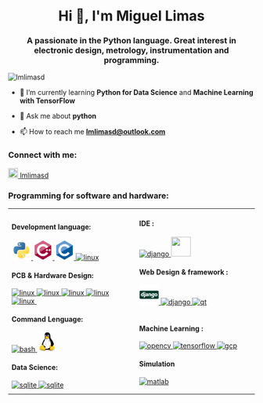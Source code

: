 <h1 align="center">Hi 👋, I'm Miguel Limas</h1>
<h3 align="center">A passionate in the Python language. Great interest in electronic design, metrology, instrumentation and programming.</h3>

<p align="left"> <img src="https://komarev.com/ghpvc/?username=lmlimasd&label=Profile%20views&color=0e75b6&style=flat" alt="lmlimasd" /> </p>

- 🌱 I’m currently learning **Python for Data Science** and **Machine Learning with TensorFlow**

- 💬 Ask me about **python**

- 📫 How to reach me **lmlimasd@outlook.com**

<h3 align="left">Connect with me:</h3>
<p align="left">
<a href="https://linkedin.com/in/lmlimasd" target="blank"> <img src="https://www.vectorlogo.zone/logos/linkedin/linkedin-icon.svg"  width="20" height="20"/> lmlimasd </a>
</p>

<h3 align="left">Programming for software and hardware:</h3>
<table>
<tr>
<td>

<h4 align="left">Development language:</h4>
<p align="left"> 
<!--python-->
<a href="https://www.python.org" target="_blank"> <img src="https://raw.githubusercontent.com/devicons/devicon/master/icons/python/python-original.svg" alt="python" width="40" height="40"/> </a> 
<!--cpp-->
<a href="https://www.w3schools.com/cpp/" target="_blank"> <img src="https://raw.githubusercontent.com/devicons/devicon/master/icons/cplusplus/cplusplus-original.svg" alt="cplusplus" width="40" height="40"/> </a>
<!--c-->
<a href="https://www.cprogramming.com/" target="_blank"> <img src="https://raw.githubusercontent.com/devicons/devicon/master/icons/c/c-original.svg" alt="c" width="40" height="40"/> </a>
<!-- Java -->
<a href="https://www.linux.org/" target="_blank"> <img src="https://www.vectorlogo.zone/logos/java/java-icon.svg" alt="linux" width="40" height="40"/> </a> 

<h4 align="left">PCB & Hardware Design:</h4>
 <!-- kicad -->
<a href="https://www.kicad.org/" target="_blank"> <img src="https://www.kicad.org/img/kicad_logo_small.png" alt="linux" width="70" height="40"/> </a> 
<!-- Texas instruments -->
<a href="https://www.ti.com/" target="_blank"> <img src="https://www.theiconadvantage.com/wp-content/uploads/2014/08/ti-logo.png" alt="linux" width="40" height="40"/> </a> 
<!-- Fpga -->
<a href="https://store.digilentinc.com/boards-and-components/system-boards/fpga-boards/" target="_blank"> <img src="https://forum.digilentinc.com/uploads/monthly_2016_01/favicon.png.4cf7ea0b5cc877b4d59dc7edbd686f26.png.f761e8d769ce4fe5bba2cdfd62cfc31e.png" alt="linux" width="30" height="30"/> </a>
<!-- Olinuxino -->
<a href="https://www.olimex.com/Products/OLinuXino/open-source-hardware" target="_blank"> <img src="https://www.olimex.com/_layout/images/logo.png" alt="linux" width="100" height="30"/>  </a> 
<!-- Verilog -->
<a href="https://standards.ieee.org/standard/1364-2005.html" target="_blank"> <img src="https://icons-for-free.com/iconfiles/png/512/vscode+icons+type+verilog-1324451513899651788.png" alt="linux" width="40" height="40"/> </a> <a>&nbsp&nbsp&nbsp&nbsp &nbsp&nbsp&nbsp&nbsp &nbsp&nbsp&nbsp&nbsp &nbsp&nbsp&nbsp&nbsp &nbsp&nbsp&nbsp&nbsp</a> 


<h4 align="left">Command Lenguage:</h4>
<!--bashShell-->
<a href="https://www.gnu.org/software/bash/" target="_blank"> <img src="https://www.vectorlogo.zone/logos/gnu_bash/gnu_bash-icon.svg" alt="bash" width="40" height="40"/> </a> 
<!--linux-->
<a href="https://www.linux.org/" target="_blank"> <img src="https://raw.githubusercontent.com/devicons/devicon/master/icons/linux/linux-original.svg" alt="linux" width="40" height="40"/> </a> 

<h4 align="left">Data Science:</h4>
 <!--Pandas-->
<a href="https://pandas.pydata.org/" target="_blank"> <img src="https://upload.wikimedia.org/wikipedia/commons/thumb/2/22/Pandas_mark.svg/1200px-Pandas_mark.svg.png" alt="sqlite" width="40" height="40"/> </a>   
 <!--sqlite-->
<a href="https://www.sqlite.org/" target="_blank"> <img src="https://www.vectorlogo.zone/logos/sqlite/sqlite-icon.svg" alt="sqlite" width="40" height="40"/> </a>   
  
</td>
<!--Column Two -->
  
<td>
<h4 align="left">IDE :</h4>
<!-- VSC -->
<a href="https://code.visualstudio.com/" target="_blank"> <img src="https://raw.githubusercontent.com/dhanishgajjar/vscode-icons/master/png/default_dark.png" alt="django" width="40" height="40"/> </a>
<!-- Jupyternotebook -->
<a href="https://jupyter.org/" target="_blank"> <img src="https://upload.wikimedia.org/wikipedia/commons/thumb/3/38/Jupyter_logo.svg/800px-Jupyter_logo.svg.png" width="40" height="40"/> </a>

<h4 align="left">Web Design & framework :</h4>
<!-- Django -->
<a href="https://www.djangoproject.com/" target="_blank"> <img src="https://raw.githubusercontent.com/devicons/devicon/master/icons/django/django-original.svg" alt="django" width="40" height="40"/> </a>
<!-- Latex -->
<a href="https://es.overleaf.com/" target="_blank"> <img src="https://raw.githubusercontent.com/detain/svg-logos/780f25886640cef088af994181646db2f6b1a3f8/svg/latex.svg" alt="django" width="40" height="40"/> </a>
<!--Qt-->
<a href="https://www.qt.io/" target="_blank"> <img src="https://upload.wikimedia.org/wikipedia/commons/0/0b/Qt_logo_2016.svg" alt="qt" width="40" height="40"/></a> 
  <a> &nbsp&nbsp&nbsp&nbsp &nbsp&nbsp&nbsp&nbsp &nbsp&nbsp&nbsp&nbsp &nbsp&nbsp&nbsp&nbsp &nbsp&nbsp&nbsp&nbsp  &nbsp&nbsp&nbsp&nbsp &nbsp&nbsp&nbsp&nbsp &nbsp&nbsp&nbsp&nbsp &nbsp&nbsp&nbsp&nbsp &nbsp&nbsp&nbsp&nbsp</a>


<h4 align="left">Machine Learning :</h4> 
<!--Open CV-->
<a href="https://opencv.org/" target="_blank"> <img src="https://www.vectorlogo.zone/logos/opencv/opencv-icon.svg" alt="opencv" width="40" height="40"/> </a> 
<!--Tensorflow-->
<a href="https://www.tensorflow.org" target="_blank"> <img src="https://www.vectorlogo.zone/logos/tensorflow/tensorflow-icon.svg" alt="tensorflow" width="40" height="40"/> </a> 
<!--google cloud-->
<a href="https://cloud.google.com" target="_blank"> <img src="https://www.vectorlogo.zone/logos/google_cloud/google_cloud-icon.svg" alt="gcp" width="40" height="40"/> </a>

<h4 align="left">Simulation </h4>

<a href="https://www.mathworks.com/" target="_blank"> <img src="https://upload.wikimedia.org/wikipedia/commons/thumb/2/21/Matlab_Logo.png/667px-Matlab_Logo.png?20170128174110" alt="matlab" width="40" height="40"/> </a> 
  
</td>
</tr>
</table>



